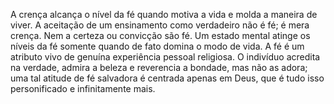 ﻿A crença alcança o nível da fé quando motiva a vida e molda a maneira de viver. A aceitação de um ensinamento como verdadeiro não é fé; é mera crença.  Nem a certeza ou convicção são fé. Um estado mental atinge os níveis da fé somente quando de fato domina o modo de vida. A fé é um atributo vivo de genuína experiência pessoal religiosa. O indivíduo acredita na verdade, admira a beleza e reverencia a bondade, mas não as adora; uma tal atitude de fé salvadora é centrada apenas em Deus, que é tudo isso personificado e infinitamente mais.